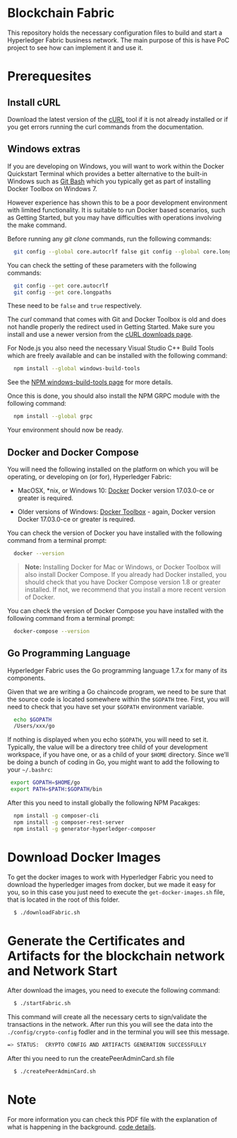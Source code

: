 # Blockchain Fabric

This repository holds the necessary configuration files to build and start a Hyperledger Fabric business network.
The main purpose of this is have PoC project to see how can implement it and use it.

# Prerequesites

## Install cURL

Download the latest version of the [cURL] tool if it is not already installed or if you get errors running the curl commands from the documentation.

## Windows extras

If you are developing on Windows, you will want to work within the Docker Quickstart Terminal which provides a better alternative to the built-in Windows such as [Git Bash] which you typically get as part of installing Docker Toolbox on Windows 7.

However experience has shown this to be a poor development environment with limited functionality. It is suitable to run Docker based scenarios, such as Getting Started, but you may have difficulties with operations involving the make command.

Before running any *git clone* commands, run the following commands:

```bash
  git config --global core.autocrlf false git config --global core.longpaths true
```

You can check the setting of these parameters with the following commands:

```bash
  git config --get core.autocrlf
  git config --get core.longpaths
```
These need to be `false` and `true` respectively.

The *curl* command that comes with Git and Docker Toolbox is old and does not handle properly the redirect used
in Getting Started. Make sure you install and use a newer version from the [cURL downloads page].

For Node.js you also need the necessary Visual Studio C++ Build Tools which are freely available and can be installed with the following command:

```bash
  npm install --global windows-build-tools
```

See the [NPM windows-build-tools page] for more details.

Once this is done, you should also install the NPM GRPC module with the following command:

```bash
  npm install --global grpc
```

Your environment should now be ready.

## Docker and Docker Compose
You will need the following installed on the platform on which you will be operating, or developing on (or for), Hyperledger Fabric:

* MacOSX, *nix, or Windows 10: [Docker] Docker version 17.03.0-ce or greater is required.

* Older versions of Windows: [Docker Toolbox] - again, Docker version Docker 17.03.0-ce or greater is required.

You can check the version of Docker you have installed with the following command from a terminal prompt:

```bash
  docker --version
```

> **Note:** Installing Docker for Mac or Windows, or Docker Toolbox will also install Docker Compose. If you already had Docker installed, you should check that you have Docker Compose version 1.8 or greater installed. If not, we recommend that you install a more recent version of Docker.
>

You can check the version of Docker Compose you have installed with the following command from a terminal prompt:

```bash
  docker-compose --version
```


## Go Programming Language

Hyperledger Fabric uses the Go programming language 1.7.x for many of its components.

Given that we are writing a Go chaincode program, we need to be sure that the source code is located somewhere
within the `$GOPATH` tree. First, you will need to check that you have set your `$GOPATH` environment variable.

```bash
  echo $GOPATH
  /Users/xxx/go
```

 If nothing is displayed when you echo `$GOPATH`, you will need to set it. Typically, the value will be a directory tree child of your development workspace, if you have one, or as a child of your `$HOME` directory. Since we’ll be doing a bunch of coding in Go, you might want to add the following to your `~/.bashrc`:

 ```bash
  export GOPATH=$HOME/go
  export PATH=$PATH:$GOPATH/bin
 ```

After this you need to install globally the following NPM Pacakges:

```bash
  npm install -g composer-cli
  npm install -g composer-rest-server
  npm install -g generator-hyperledger-composer
```

# Download Docker Images

To get the docker images to work with Hyperledger Fabric you need to download the hyperledger images from docker, but we made it easy for you, so in this case you just need to execute the `get-docker-images.sh` file, that is located in the root of this folder.

```bash
  $ ./downloadFabric.sh
```

# Generate the Certificates and Artifacts for the blockchain network and Network Start

After download the images, you need to execute the following command:

```bash
  $ ./startFabric.sh
```

This command will create all the necessary certs to sign/validate the transactions in the network. After run this you will see the data into the `./config/crypto-config` fodler and in the terminal you will see this message.

```bash
=> STATUS:  CRYPTO CONFIG AND ARTIFACTS GENERATION SUCCESSFULLY
```

After thi you need to run the createPeerAdminCard.sh file

```bash
  $ ./createPeerAdminCard.sh
```

# Note

For more information you can check this PDF file with the explanation of what is happening in the background.
[code details].






[cURL]: https://curl.haxx.se/download.html
[cURL downloads page]: https://curl.haxx.se/download.html
[Docker]: https://www.docker.com/get-docker
[Docker Toolbox]: https://docs.docker.com/toolbox/toolbox_install_windows/
[Git Bash]: https://git-scm.com/downloads
[NPM windows-build-tools page]: https://www.npmjs.com/package/windows-build-tools
[code details]: https://media.readthedocs.org/pdf/hyperledger-fabric/latest/hyperledger-fabric.pdf




